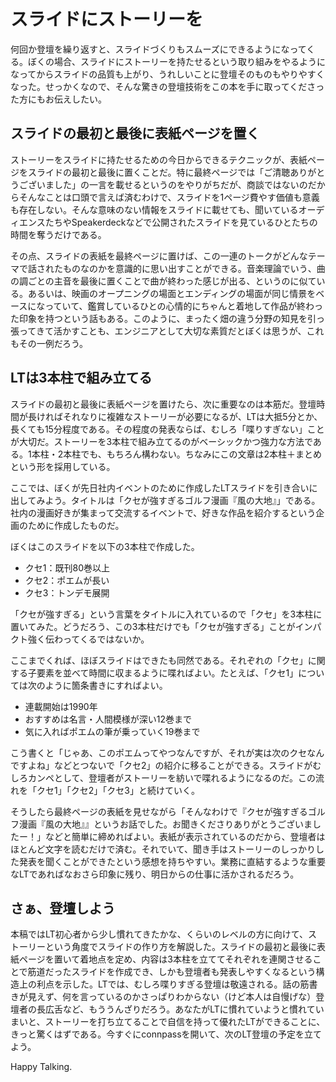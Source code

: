 # スライドにストーリーを
何回か登壇を繰り返すと、スライドづくりもスムーズにできるようになってくる。ぼくの場合、スライドにストーリーを持たせるという取り組みをやるようになってからスライドの品質も上がり、うれしいことに登壇そのものもやりやすくなった。せっかくなので、そんな驚きの登壇技術をこの本を手に取ってくださった方にもお伝えしたい。

## スライドの最初と最後に表紙ページを置く
ストーリーをスライドに持たせるための今日からできるテクニックが、表紙ページをスライドの最初と最後に置くことだ。特に最終ページでは「ご清聴ありがとうございました」の一言を載せるというのをやりがちだが、商談ではないのだからそんなことは口頭で言えば済むわけで、スライドを1ページ費やす価値も意義も存在しない。そんな意味のない情報をスライドに載せても、聞いているオーディエンスたちやSpeakerdeckなどで公開されたスライドを見ているひとたちの時間を奪うだけである。

その点、スライドの表紙を最終ページに置けば、この一連のトークがどんなテーマで話されたものなのかを意識的に思い出すことができる。音楽理論でいう、曲の調ごとの主音を最後に置くことで曲が終わった感じが出る、というのに似ている。あるいは、映画のオープニングの場面とエンディングの場面が同じ情景をベースになっていて、鑑賞しているひとの心情的にちゃんと着地して作品が終わった印象を持つという話もある。このように、まったく畑の違う分野の知見を引っ張ってきて活かすことも、エンジニアとして大切な素質だとぼくは思うが、これもその一例だろう。

## LTは3本柱で組み立てる
スライドの最初と最後に表紙ページを置けたら、次に重要なのは本筋だ。登壇時間が長ければそれなりに複雑なストーリーが必要になるが、LTは大抵5分とか、長くても15分程度である。その程度の発表ならば、むしろ「喋りすぎない」ことが大切だ。ストーリーを3本柱で組み立てるのがベーシックかつ強力な方法である。1本柱・2本柱でも、もちろん構わない。ちなみにこの文章は2本柱＋まとめという形を採用している。

ここでは、ぼくが先日社内イベントのために作成したLTスライドを引き合いに出してみよう。タイトルは「クセが強すぎるゴルフ漫画『風の大地』」である。社内の漫画好きが集まって交流するイベントで、好きな作品を紹介するという企画のために作成したものだ。

ぼくはこのスライドを以下の3本柱で作成した。

- クセ1：既刊80巻以上
- クセ2：ポエムが長い
- クセ3：トンデモ展開

「クセが強すぎる」という言葉をタイトルに入れているので「クセ」を3本柱に置いてみた。どうだろう、この3本柱だけでも「クセが強すぎる」ことがインパクト強く伝わってくるではないか。

ここまでくれば、ほぼスライドはできたも同然である。それぞれの「クセ」に関する子要素を並べて時間に収まるように喋ればよい。たとえば、「クセ1」については次のように箇条書きにすればよい。

- 連載開始は1990年
- おすすめは名言・人間模様が深い12巻まで
- 気に入ればポエムの筆が乗っていく19巻まで

こう書くと「じゃあ、このポエムってやつなんですが、それが実は次のクセなんですよね」などとつないで「クセ2」の紹介に移ることができる。スライドがむしろカンペとして、登壇者がストーリーを紡いで喋れるようになるのだ。この流れを「クセ1」「クセ2」「クセ3」と続けていく。

そうしたら最終ページの表紙を見せながら「そんなわけで『クセが強すぎるゴルフ漫画『風の大地』』というお話でした。お聞きくださりありがとうございましたー！」などと簡単に締めればよい。表紙が表示されているのだから、登壇者はほとんど文字を読むだけで済む。それでいて、聞き手はストーリーのしっかりした発表を聞くことができたという感想を持ちやすい。業務に直結するような重要なLTであればなおさら印象に残り、明日からの仕事に活かされるだろう。

## さぁ、登壇しよう

本稿ではLT初心者から少し慣れてきたかな、くらいのレベルの方に向けて、ストーリーという角度でスライドの作り方を解説した。スライドの最初と最後に表紙ページを置いて着地点を定め、内容は3本柱を立ててそれぞれを連関させることで筋道だったスライドを作成でき、しかも登壇者も発表しやすくなるという構造上の利点を示した。LTでは、むしろ喋りすぎる登壇は敬遠される。話の筋書きが見えず、何を言っているのかさっぱりわからない（けど本人は自慢げな）登壇者の長広舌など、もううんざりだろう。あなたがLTに慣れていようと慣れていまいと、ストーリーを打ち立てることで自信を持って優れたLTができることに、きっと驚くはずである。今すぐにconnpassを開いて、次のLT登壇の予定を立てよう。

Happy Talking.